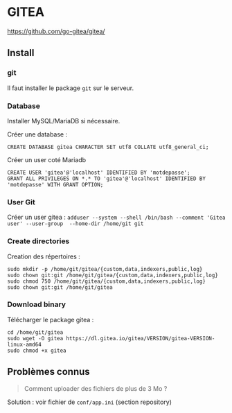 # GITEA

https://github.com/go-gitea/gitea/

## Install

### git

Il faut installer le package `git` sur le serveur.

### Database

Installer MySQL/MariaDB si nécessaire.

Créer une database :
```
CREATE DATABASE gitea CHARACTER SET utf8 COLLATE utf8_general_ci;
```

Créer un user coté Mariadb
```
CREATE USER 'gitea'@'localhost' IDENTIFIED BY 'motdepasse';
GRANT ALL PRIVILEGES ON *.* TO 'gitea'@'localhost' IDENTIFIED BY 'motdepasse' WITH GRANT OPTION;
```

### User Git

Créer un user gitea :
`adduser --system --shell /bin/bash --comment 'Gitea user' --user-group  --home-dir /home/git git`

### Create directories

Creation des répertoires :
```
sudo mkdir -p /home/git/gitea/{custom,data,indexers,public,log}
sudo chown git:git /home/git/gitea/{custom,data,indexers,public,log}
sudo chmod 750 /home/git/gitea/{custom,data,indexers,public,log}
sudo chown git:git /home/git/gitea
```

### Download binary

Télécharger le package gitea :
```
cd /home/git/gitea
sudo wget -O gitea https://dl.gitea.io/gitea/VERSION/gitea-VERSION-linux-amd64
sudo chmod +x gitea
```

## Problèmes connus

>Comment uploader des fichiers de plus de 3 Mo ?

Solution : voir fichier de `conf/app.ini` (section repository)
